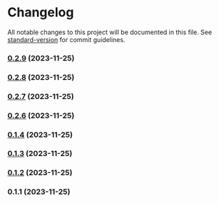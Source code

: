 # Changelog

All notable changes to this project will be documented in this file. See [standard-version](https://github.com/conventional-changelog/standard-version) for commit guidelines.

### [0.2.9](https://github.com/rubakas/fractio-rem/compare/v0.2.8...v0.2.9) (2023-11-25)

### [0.2.8](https://github.com/rubakas/fractio-rem/compare/v0.2.7...v0.2.8) (2023-11-25)

### [0.2.7](https://github.com/andriytyurnikov/fractio-rem/compare/v0.2.6...v0.2.7) (2023-11-25)

### [0.2.6](https://github.com/andriytyurnikov/fractio-rem/compare/v0.1.4...v0.2.6) (2023-11-25)

### [0.1.4](https://github.com/andriytyurnikov/fractio-rem/compare/v0.1.3...v0.1.4) (2023-11-25)

### [0.1.3](https://github.com/andriytyurnikov/fractio-rem/compare/v0.1.2...v0.1.3) (2023-11-25)

### [0.1.2](https://github.com/andriytyurnikov/fractio-rem/compare/v0.1.1...v0.1.2) (2023-11-25)

### 0.1.1 (2023-11-25)
